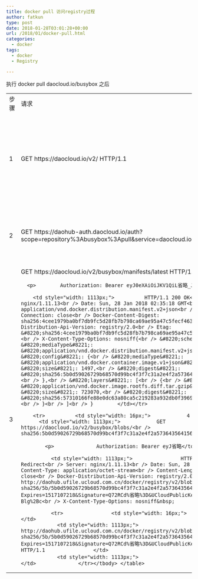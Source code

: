 ```yaml
---
title: docker pull 访问registry过程
author: fatkun
type: post
date: 2018-01-28T03:01:28+00:00
url: /2018/01/docker-pull.html
categories:
  - docker
tags:
  - docker
  - Registry

---
```

执行 docker pull daocloud.io/busybox 之后
&nbsp;
<table>  <tr>    <td style="width: 16px;">      步骤    </td>
    <td>      请求    </td>
    <td style="width: 1113px;">      返回    </td>  </tr>
  <tr>    <td style="width: 16px;">      1    </td>
    <td style="width: 1113px;">      GET https://daocloud.io/v2/ HTTP/1.1    </td>
    <td style="width: 1113px;">      HTTP/1.1 401 Unauthorized<br /> Server: nginx/1.11.13<br /> Date: Sun, 28 Jan 2018 02:35:17 GMT<br /> Content-Type: application/json; charset=utf-8<br /> Content-Length: 87<br /> Connection: close<br /> Docker-Distribution-Api-Version: registry/2.0<br /> Www-Authenticate: Bearer realm=&#8221;https://daohub-auth.daocloud.io/auth&#8221;,service=&#8221;daocloud.io&#8221;<br /> X-Content-Type-Options: nosniff{&#8220;errors&#8221;:[{&#8220;code&#8221;:&#8221;UNAUTHORIZED&#8221;,&#8221;message&#8221;:&#8221;authentication required&#8221;,&#8221;detail&#8221;:null}]}    </td>  </tr>
  <tr>    <td style="width: 16px;">      2    </td>
    <td style="width: 1113px;">      GET https://daohub-auth.daocloud.io/auth?scope=repository%3Abusybox%3Apull&service=daocloud.io HTTP/1.1    </td>
    <td style="width: 1113px;">      HTTP/1.1 200 OK<br /> Server: nginx/1.11.6<br /> Date: Sun, 28 Jan 2018 02:35:17 GMT<br /> Content-Type: application/json<br /> Content-Length: 570<br /> Connection: close<br /> X-Qequest-Time: 0.025{&#8220;token&#8221;:&#8221;eyJ0eXAiOiJKV1QiL省略_J0Mzfs&#8221;}    </td>  </tr>
  <tr>    <td style="width: 16px;">      3    </td>
    <td style="width: 1113px;">      GET https://daocloud.io/v2/busybox/manifests/latest HTTP/1.1</p> 
      
      <p>        Authorization: Bearer eyJ0eXAiOiJKV1QiL省略_J0Mzfs</td> 
        
        <td style="width: 1113px;">          HTTP/1.1 200 OK<br /> Server: nginx/1.11.13<br /> Date: Sun, 28 Jan 2018 02:35:18 GMT<br /> Content-Type: application/vnd.docker.distribution.manifest.v2+json<br /> Content-Length: 527<br /> Connection: close<br /> Docker-Content-Digest: sha256:4cee1979ba0bf7db9fc5d28fb7b798ca69ae95a47c5fecf46327720df4ff352d<br /> Docker-Distribution-Api-Version: registry/2.0<br /> Etag: &#8220;sha256:4cee1979ba0bf7db9fc5d28fb7b798ca69ae95a47c5fecf46327720df4ff352d&#8221;<br /> X-Content-Type-Options: nosniff{<br /> &#8220;schemaVersion&#8221;: 2,<br /> &#8220;mediaType&#8221;: &#8220;application/vnd.docker.distribution.manifest.v2+json&#8221;,<br /> &#8220;config&#8221;: {<br /> &#8220;mediaType&#8221;: &#8220;application/vnd.docker.container.image.v1+json&#8221;,<br /> &#8220;size&#8221;: 1497,<br /> &#8220;digest&#8221;: &#8220;sha256:5b0d59026729b68570d99bc4f3f7c31a2e4f2a5736435641565d93e7c25bd2c3&#8221;<br /> },<br /> &#8220;layers&#8221;: [<br /> {<br /> &#8220;mediaType&#8221;: &#8220;application/vnd.docker.image.rootfs.diff.tar.gzip&#8221;,<br /> &#8220;size&#8221;: 723070,<br /> &#8220;digest&#8221;: &#8220;sha256:57310166fe88e0dc63a80ca5c219283a932db0f3969712e2f8a86ada143bf566&#8221;<br /> }<br /> ]<br /> }        </td></tr> 
        
        <tr>          <td style="width: 16px;">            4          </td>
          <td style="width: 1113px;">            GET https://daocloud.io/v2/busybox/blobs/<br /> sha256:5b0d59026729b68570d99bc4f3f7c31a2e4f2a5736435641565d93e7c25bd2c3 HTTP/1.1</p> 
            
            <p>              Authorization: Bearer eyJ省略</td> 
              
              <td style="width: 1113px;">                HTTP/1.1 307 Temporary Redirect<br /> Server: nginx/1.11.13<br /> Date: Sun, 28 Jan 2018 02:35:18 GMT<br /> Content-Type: application/octet-stream<br /> Content-Length: 311<br /> Connection: close<br /> Docker-Distribution-Api-Version: registry/2.0<br /> Location: http://daohub.ufile.ucloud.com.cn/docker/registry/v2/blobs/<br /> sha256/5b/5b0d59026729b68570d99bc4f3f7c31a2e4f2a5736435641565d93e7c25bd2c3/data?Expires=1517107218&Signature=Q72RCd%省略%3D&UCloudPublicKey=mhEYuIyt6tZwLlE省略Blg%2Bc<br /> X-Content-Type-Options: nosniff&nbsp;              </td></tr> 
              
              <tr>                <td style="width: 16px;">                  5                </td>
                <td style="width: 1113px;">                  GET http://daohub.ufile.ucloud.com.cn/docker/registry/v2/blobs/<br /> sha256/5b/5b0d59026729b68570d99bc4f3f7c31a2e4f2a5736435641565d93e7c25bd2c3/data?Expires=1517107218&Signature=Q72RCd%省略%3D&UCloudPublicKey=mhEYuIyt6tZwLlE省略Blg%2Bc HTTP/1.1                </td>
                <td style="width: 1113px;">                  返回具体文件内容                </td>              </tr></tbody> </table>